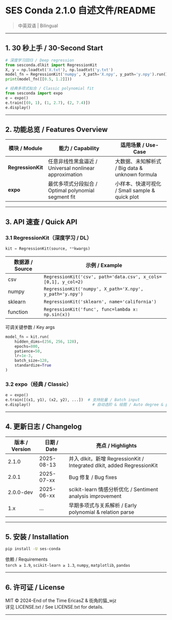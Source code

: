 
# SES Conda 2.1.0 自述文件/README
> 中英双语 | Bilingual

---

## 1. 30 秒上手 / 30-Second Start

```python
# 深度学习回归 / Deep regression
from sesconda.dlkit import RegressionKit
X, y = np.loadtxt('X.txt'), np.loadtxt('y.txt')
model_fn = RegressionKit('numpy', X_path='X.npy', y_path='y.npy').run()
print(model_fn([[0.5, 1.2]]))

# 经典多项式拟合 / Classic polynomial fit
from sesconda import expo
e = expo()
e.train([(0, 1), (1, 2.7), (2, 7.4)])
e.display()
```

---

## 2. 功能总览 / Features Overview

| 模块 / Module | 能力 / Capability | 适用场景 / Use-Case |
|---|---|---|
| **RegressionKit** | 任意非线性黑盒逼近 / Universal nonlinear approximation | 大数据、未知解析式 / Big data & unknown formula |
| **expo** | 最优多项式分段拟合 / Optimal polynomial segment fit | 小样本、快速可视化 / Small sample & quick plot |

---

## 3. API 速查 / Quick API

### 3.1 RegressionKit（深度学习 / DL）

```python
kit = RegressionKit(source, **kwargs)
```

| 数据源 / Source | 示例 / Example |
|---|---|
| csv | `RegressionKit('csv', path='data.csv', x_cols=[0,1], y_col=2)` |
| numpy | `RegressionKit('numpy', X_path='X.npy', y_path='y.npy')` |
| sklearn | `RegressionKit('sklearn', name='california')` |
| function | `RegressionKit('func', func=lambda x: np.sin(x))` |

可调关键参数 / Key args  
```python
model_fn = kit.run(
    hidden_dims=(256, 256, 128),
    epochs=800,
    patience=50,
    lr=1e-3,
    batch_size=128,
    standardize=True
)
```

### 3.2 expo（经典 / Classic）

```python
e = expo()
e.train([(x1, y1), (x2, y2), ...])  # 支持批量 / Batch input
e.display()                           # 自动选阶 & 绘图 / Auto degree & plot
```

---

## 4. 更新日志 / Changelog

| 版本 / Version | 日期 / Date | 亮点 / Highlights |
|---|---|---|
| 2.1.0 | 2025-08-13 | 并入 dlkit，新增 RegressionKit / Integrated dlkit, added RegressionKit |
| 2.0.1 | 2025-07-xx | Bug 修复 / Bug fixes |
| 2.0.0-dev | 2025-06-xx | scikit-learn 情感分析优化 / Sentiment analysis improvement |
| 1.x | … | 早期多项式与关系解析 / Early polynomial & relation parse |

---

## 5. 安装 / Installation

```bash
pip install -U ses-conda
```

依赖 / Requirements  
`torch ≥ 1.9`, `scikit-learn ≥ 1.3`, `numpy`, `matplotlib`, `pandas`

---

## 6. 许可证 / License

MIT © 2024-End of the Time EricasZ & 街角的猫_wjz  
详见 LICENSE.txt / See LICENSE.txt for details.

---
